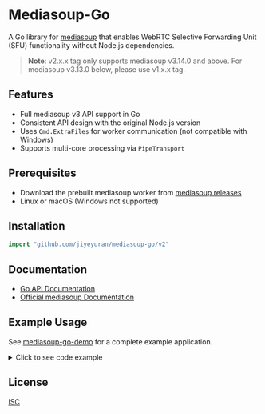 # Mediasoup-Go

A Go library for [mediasoup](https://github.com/versatica/mediasoup) that enables WebRTC Selective Forwarding Unit (SFU) functionality without Node.js dependencies.

> **Note**: v2.x.x tag only supports mediasoup v3.14.0 and above. For mediasoup v3.13.0 below, please use v1.x.x tag.

## Features
- Full mediasoup v3 API support in Go
- Consistent API design with the original Node.js version
- Uses `Cmd.ExtraFiles` for worker communication (not compatible with Windows)
- Supports multi-core processing via `PipeTransport`

## Prerequisites
- Download the prebuilt mediasoup worker from [mediasoup releases](https://github.com/versatica/mediasoup/releases)
- Linux or macOS (Windows not supported)

## Installation
```go
import "github.com/jiyeyuran/mediasoup-go/v2"
```

## Documentation
- [Go API Documentation](https://pkg.go.dev/github.com/jiyeyuran/mediasoup-go/v2)
- [Official mediasoup Documentation](https://mediasoup.org/documentation/v3/mediasoup/api/)

## Example Usage
See [mediasoup-go-demo](https://github.com/jiyeyuran/mediasoup-go-demo) for a complete example application.

<details>
<summary>Click to see code example</summary>

```go
package main

import (
    "github.com/jiyeyuran/mediasoup-go/v2"
    // ... other imports
)

func main() {
    // Create worker
    worker, err := mediasoup.NewWorker("path/to/mediasoup-worker")
    if err != nil {
        panic(err)
    }

    // Create router
    router, err := worker.CreateRouter(&mediasoup.RouterOptions{
        // Configure media codecs
    })

    // Create WebRTC transport
    transport, err := router.CreateWebRtcTransport(&mediasoup.WebRtcTransportOptions{
        ListenInfos: []mediasoup.TransportListenInfo{
            {Ip: "0.0.0.0", AnnouncedAddress: "your.public.ip"},
        },
    })

    // Use the transport to produce/consume media
    // ...
}
```
</details>

## License
[ISC](/LICENSE)

